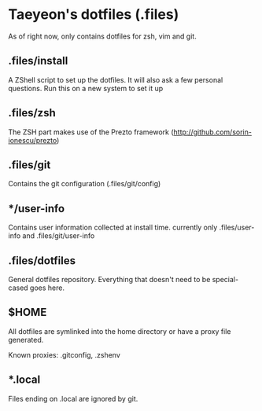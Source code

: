 Taeyeon's dotfiles (.files)
===========================

As of right now, only contains dotfiles for zsh, vim and git.

.files/install
--------------
A ZShell script to set up the dotfiles. It will also ask a few personal questions.
Run this on a new system to set it up

.files/zsh
----------
The ZSH part makes use of the Prezto framework (http://github.com/sorin-ionescu/prezto)


.files/git
----------
Contains the git configuration (.files/git/config)

\*/user-info
-----------
Contains user information collected at install time.
currently only .files/user-info and .files/git/user-info

.files/dotfiles
---------------
General dotfiles repository. Everything that doesn't need to be special-cased goes here.

$HOME
-----
All dotfiles are symlinked into the home directory or have a proxy file generated.

Known proxies: .gitconfig, .zshenv

\*.local
--------
Files ending on .local are ignored by git.

